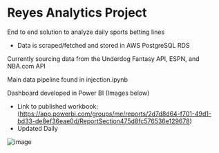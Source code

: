 # Reyes Analytics Project

End to end solution to analyze daily sports betting lines
  - Data is scraped/fetched and stored in AWS PostgreSQL RDS  

Currently sourcing data from the Underdog Fantasy API, ESPN, and NBA.com API

Main data pipeline found in injection.ipynb

Dashboard developed in Power BI (Images below) 
  - Link to published workbook: (https://app.powerbi.com/groups/me/reports/2d7d8d64-f701-49d1-bd33-de8ef36eae0d/ReportSection475d8fc576536e129678)
  - Updated Daily

![image](https://user-images.githubusercontent.com/86855972/224614603-aeccc089-7769-432d-8cd4-7b589e8dcbae.png)

